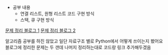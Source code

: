 - 공부 내용
  - 연결 리스트, 원형 리스트 코드 구현 방식
  - 스택, 큐 구현 방식

[문제 정리 블로그 1](https://velog.io/@hnyoojin/Baekjoon-9012-괄호)
[문제 정리 블로그 2](https://velog.io/@hnyoojin/Baekjoon-10828-스택)

알고리즘 공부를 하진 않았고 일단 자료구조 별로 Python에서 어떻게 쓰이는지 봤어요
블로그에 정리한 문제는 두 갠데 나머지 정리하는대로 코드랑 링크 추가해두겠음
